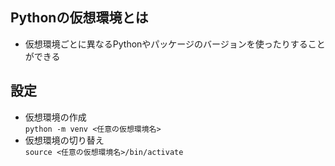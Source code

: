## Pythonの仮想環境とは
- 仮想環境ごとに異なるPythonやパッケージのバージョンを使ったりすることができる

## 設定
- 仮想環境の作成  
  `python -m venv <任意の仮想環境名>`
- 仮想環境の切り替え  
  `source <任意の仮想環境名>/bin/activate`